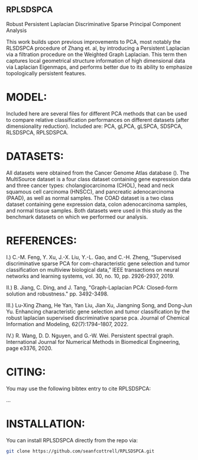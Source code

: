 ## RPLSDSPCA
Robust Persistent Laplacian Discriminative Sparse Principal Component Analysis

This work builds upon previous improvements to PCA, most notably the RLSDSPCA procedure of Zhang et. al, by introducing a Persistent Laplacian via a filtration procedure on the Weighted Graph Laplacian. This term then captures local geometrical structure information of high dimensional data via Laplacian Eigenmaps, and performs better due to its ability to emphasize topologically persistent features.

# MODEL:

Included here are several files for different PCA methods that can be used to compare relative classification performances on different datasets (after dimensionality reduction). Included are: PCA, gLPCA, gLSPCA, SDSPCA, RLSDSPCA, RPLSDSPCA. 

# DATASETS: 

All datasets were obtained from the Cancer Genome Atlas database (). The MultiSource dataset is a four class dataset containing gene expression data and three cancer types: cholangiocarcinoma (CHOL), head and neck squamous cell carcinoma (HNSCC), and pancreatic adenocarcinoma (PAAD), as well as normal samples. The COAD dataset is a two class dataset containing gene expression data, colon adenocarcinoma samples, and normal tissue samples. Both datasets were used in this study as the benchmark datasets on which we performed our analysis. 

# REFERENCES: 

I.) C.-M. Feng, Y. Xu, J.-X. Liu, Y.-L. Gao, and C.-H. Zheng, “Supervised discriminative sparse PCA for com-characteristic gene selection and tumor classification on multiview biological data,” IEEE transactions on neural networks and learning systems, vol. 30, no. 10, pp. 2926-2937, 2019.

II.) B. Jiang, C. Ding, and J. Tang, "Graph-Laplacian PCA: Closed-form solution and robustness." pp. 3492-3498.

III.) Lu-Xing Zhang, He Yan, Yan Liu, Jian Xu, Jiangning Song, and Dong-Jun Yu. Enhancing characteristic gene selection and tumor classification by the robust laplacian supervised discriminative sparse pca. Journal of Chemical Information and Modeling, 62(7):1794–1807, 2022.

IV.) R. Wang, D. D. Nguyen, and G.-W. Wei. Persistent spectral graph. International Journal for Numerical Methods in Biomedical Engineering, page e3376, 2020.

# CITING:

You may use the following bibtex entry to cite RPLSDSPCA:

...

# INSTALLATION: 

You can install RPLSDSPCA directly from the repo via: 

```bash
git clone https://github.com/seanfcottrell/RPLSDSPCA.git
```

